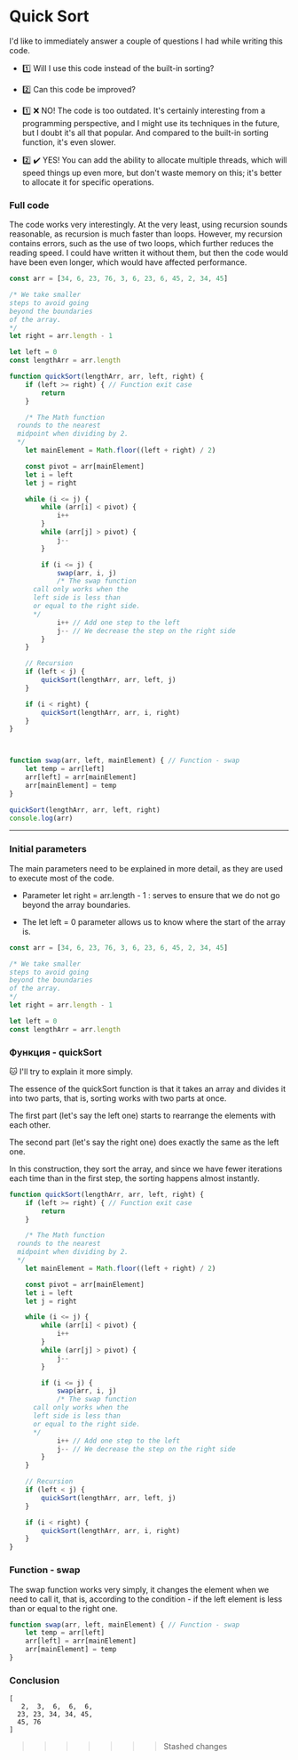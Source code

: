 # Quick Sort

I'd like to immediately answer a couple of questions I had while writing this code.

- :one: Will I use this code instead of the built-in sorting?

- :two: Can this code be improved?

- :one: :x: NO! The code is too outdated. It's certainly interesting from a programming perspective, and I might use its techniques in the future, but I doubt it's all that popular. And compared to the built-in sorting function, it's even slower.

- :two: :heavy_check_mark: YES! You can add the ability to allocate multiple threads, which will speed things up even more, but don't waste memory on this; it's better to allocate it for specific operations.

### Full code

The code works very interestingly. At the very least, using recursion sounds reasonable, as recursion is much faster than loops. However, my recursion contains errors, such as the use of two loops, which further reduces the reading speed. I could have written it without them, but then the code would have been even longer, which would have affected performance.

```JavaScript
const arr = [34, 6, 23, 76, 3, 6, 23, 6, 45, 2, 34, 45]

/* We take smaller
steps to avoid going
beyond the boundaries
of the array.
*/
let right = arr.length - 1

let left = 0
const lengthArr = arr.length

function quickSort(lengthArr, arr, left, right) {
	if (left >= right) { // Function exit case
		return
	}

	/* The Math function
  rounds to the nearest
  midpoint when dividing by 2.
  */
	let mainElement = Math.floor((left + right) / 2)

	const pivot = arr[mainElement]
	let i = left
	let j = right

	while (i <= j) {
		while (arr[i] < pivot) {
			i++
		}
		while (arr[j] > pivot) {
			j--
		}

		if (i <= j) {
			swap(arr, i, j)
			/* The swap function
      call only works when the
      left side is less than
      or equal to the right side.
      */
			i++ // Add one step to the left
			j-- // We decrease the step on the right side
		}
	}

	// Recursion
	if (left < j) {
		quickSort(lengthArr, arr, left, j)
	}

	if (i < right) {
		quickSort(lengthArr, arr, i, right)
	}
}



function swap(arr, left, mainElement) { // Function - swap
	let temp = arr[left]
	arr[left] = arr[mainElement]
	arr[mainElement] = temp
}

quickSort(lengthArr, arr, left, right)
console.log(arr)
```

---

### Initial parameters

The main parameters need to be explained in more detail, as they are used to execute most of the code.

- Parameter let right = arr.length - 1 : serves to ensure that we do not go beyond the array boundaries.

- The let left = 0 parameter allows us to know where the start of the array is.

```JavaScript
const arr = [34, 6, 23, 76, 3, 6, 23, 6, 45, 2, 34, 45]

/* We take smaller
steps to avoid going
beyond the boundaries
of the array.
*/
let right = arr.length - 1

let left = 0
const lengthArr = arr.length
```

### Функция - quickSort

:cat: I'll try to explain it more simply.

The essence of the quickSort function is that it takes an array and divides it into two parts, that is, sorting works with two parts at once.

The first part (let's say the left one) starts to rearrange the elements with each other.

The second part (let's say the right one) does exactly the same as the left one.

In this construction, they sort the array, and since we have fewer iterations each time than in the first step, the sorting happens almost instantly.

```JavaScript
function quickSort(lengthArr, arr, left, right) {
	if (left >= right) { // Function exit case
		return
	}

	/* The Math function
  rounds to the nearest
  midpoint when dividing by 2.
  */
	let mainElement = Math.floor((left + right) / 2)

	const pivot = arr[mainElement]
	let i = left
	let j = right

	while (i <= j) {
		while (arr[i] < pivot) {
			i++
		}
		while (arr[j] > pivot) {
			j--
		}

		if (i <= j) {
			swap(arr, i, j)
			/* The swap function
      call only works when the
      left side is less than
      or equal to the right side.
      */
			i++ // Add one step to the left
			j-- // We decrease the step on the right side
		}
	}

	// Recursion
	if (left < j) {
		quickSort(lengthArr, arr, left, j)
	}

	if (i < right) {
		quickSort(lengthArr, arr, i, right)
	}
}
```

### Function - swap

The swap function works very simply, it changes the element when we need to call it, that is, according to the condition - if the left element is less than or equal to the right one.

```JavaScript
function swap(arr, left, mainElement) { // Function - swap
	let temp = arr[left]
	arr[left] = arr[mainElement]
	arr[mainElement] = temp
}
```

### Conclusion

```
[
   2,  3,  6,  6,  6,
  23, 23, 34, 34, 45,
  45, 76
]

```

> > > > > > > Stashed changes
